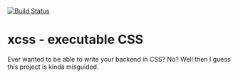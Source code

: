 [![Build Status](https://travis-ci.org/lpil/xcss.svg?branch=master)](https://travis-ci.org/lpil/xcss)

# xcss - executable CSS

Ever wanted to be able to write your backend in CSS? No? Well then I guess this
project is kinda misguided.
